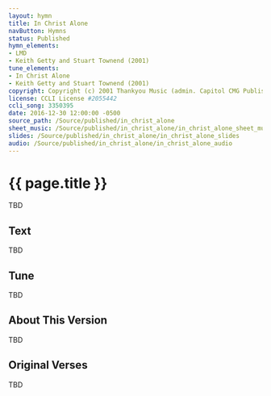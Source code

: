 ```yaml
---
layout: hymn
title: In Christ Alone
navButton: Hymns
status: Published
hymn_elements:
- LMD
- Keith Getty and Stuart Townend (2001)
tune_elements:
- In Christ Alone
- Keith Getty and Stuart Townend (2001)
copyright: Copyright (c) 2001 Thankyou Music (admin. Capitol CMG Publishing)
license: CCLI License #2055442
ccli_song: 3350395
date: 2016-12-30 12:00:00 -0500
source_path: /Source/published/in_christ_alone
sheet_music: /Source/published/in_christ_alone/in_christ_alone_sheet_music
slides: /Source/published/in_christ_alone/in_christ_alone_slides
audio: /Source/published/in_christ_alone/in_christ_alone_audio
---
```

# {{ page.title }}
TBD

## Text
TBD

## Tune
TBD

## About This Version
TBD

## Original Verses
TBD
